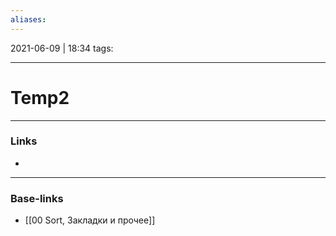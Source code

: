 ```yaml
---
aliases:
---
```

2021-06-09 | 18:34
tags: 
___

# Temp2




___
### Links
- 

___
### Base-links
- [[00 Sort, Закладки и прочее]]

